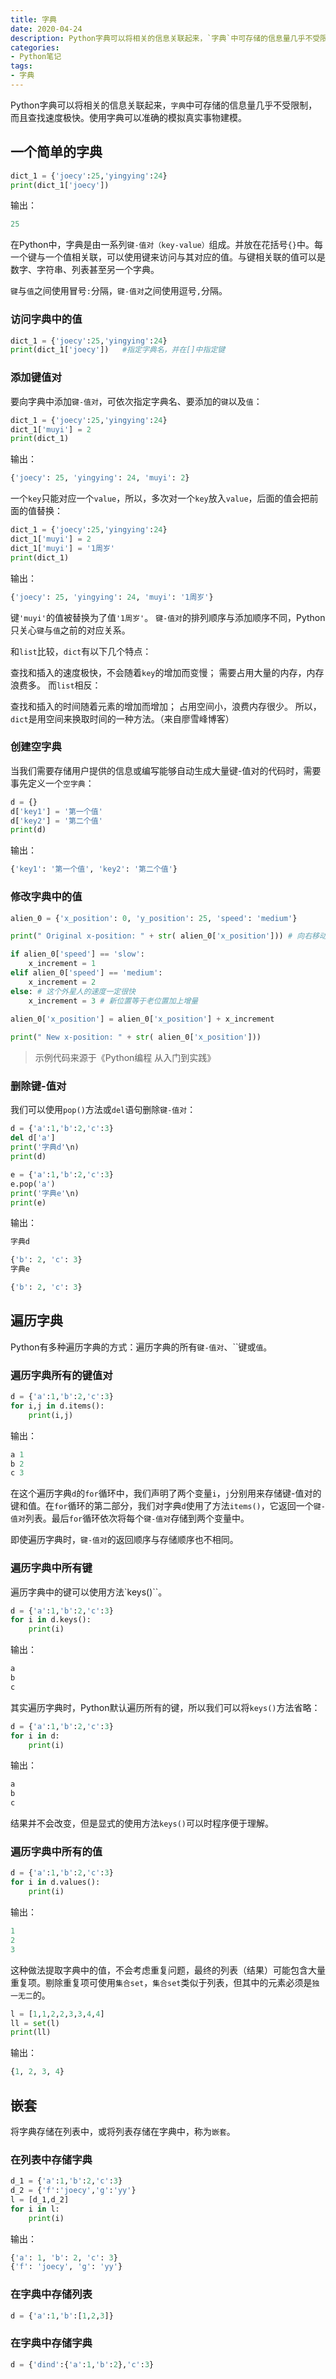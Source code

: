 ```yaml
---
title: 字典
date: 2020-04-24
description: Python字典可以将相关的信息关联起来，`字典`中可存储的信息量几乎不受限制，而且查找速度极快。使用字典可以准确的模拟真实事物建模。
categories:
- Python笔记
tags:
- 字典
---
```

Python字典可以将相关的信息关联起来，`字典`中可存储的信息量几乎不受限制，而且查找速度极快。使用字典可以准确的模拟真实事物建模。
## 一个简单的字典
```python
dict_1 = {'joecy':25,'yingying':24}
print(dict_1['joecy'])
```
输出：
```python
25
```
在Python中，字典是由一系列`键-值对（key-value）`组成。并放在花括号`{}`中。每一个键与一个值相关联，可以使用键来访问与其对应的值。与键相关联的值可以是数字、字符串、列表甚至另一个字典。

`键`与`值`之间使用冒号`:`分隔，`键-值对`之间使用逗号`,`分隔。

### 访问字典中的值
```python
dict_1 = {'joecy':25,'yingying':24}
print(dict_1['joecy'])   #指定字典名，并在[]中指定键
```
### 添加键值对
要向字典中添加`键-值对`，可依次指定字典名、要添加的`键`以及`值`：

```python
dict_1 = {'joecy':25,'yingying':24}
dict_1['muyi'] = 2
print(dict_1)
```
输出：
```python
{'joecy': 25, 'yingying': 24, 'muyi': 2}
```
一个`key`只能对应一个`value`，所以，多次对一个`key`放入`value`，后面的值会把前面的值替换：
```python
dict_1 = {'joecy':25,'yingying':24}
dict_1['muyi'] = 2
dict_1['muyi'] = '1周岁'
print(dict_1)
```
输出：
```python
{'joecy': 25, 'yingying': 24, 'muyi': '1周岁'}
```
键`'muyi'`的值被替换为了值`'1周岁'`。
`键-值对`的排列顺序与添加顺序不同，Python只关心`键`与`值`之前的对应关系。

和`list`比较，`dict`有以下几个特点：

查找和插入的速度极快，不会随着`key`的增加而变慢；
需要占用大量的内存，内存浪费多。
而`list`相反：

查找和插入的时间随着元素的增加而增加；
占用空间小，浪费内存很少。
所以，`dict`是用空间来换取时间的一种方法。（来自廖雪峰博客）

### 创建空字典
当我们需要存储用户提供的信息或编写能够自动生成大量键-值对的代码时，需要事先定义一个`空字典`：
```python
d = {}
d['key1'] = '第一个值'
d['key2'] = '第二个值'
print(d)
```
输出：
```python
{'key1': '第一个值', 'key2': '第二个值'}
```

### 修改字典中的值
```python
alien_0 = {'x_position': 0, 'y_position': 25, 'speed': 'medium'} 

print(" Original x-position: " + str( alien_0['x_position'])) # 向右移动外星人 # 据外星人当前速度决定将其移动多远 

if alien_0['speed'] == 'slow': 
	x_increment = 1 
elif alien_0['speed'] == 'medium': 
	x_increment = 2 
else: # 这个外星人的速度一定很快 
	x_increment = 3 # 新位置等于老位置加上增量 
	
alien_0['x_position'] = alien_0['x_position'] + x_increment 

print(" New x-position: " + str( alien_0['x_position']))
```
> 示例代码来源于《Python编程 从入门到实践》

### 删除键-值对
我们可以使用`pop()`方法或`del`语句删除`键-值对`：
```python
d = {'a':1,'b':2,'c':3}
del d['a']
print('字典d'\n)
print(d)

e = {'a':1,'b':2,'c':3}
e.pop('a')
print('字典e'\n)
print(e)
```
输出：
```python
字典d

{'b': 2, 'c': 3}
字典e

{'b': 2, 'c': 3}
```

## 遍历字典
Python有多种遍历字典的方式：遍历字典的所有`键-值对`、``键或`值`。
### 遍历字典所有的键值对
```python
d = {'a':1,'b':2,'c':3}
for i,j in d.items():
	print(i,j)
```
输出：
```python
a 1
b 2
c 3
```
在这个遍历字典`d`的`for`循环中，我们声明了两个变量`i`，`j`分别用来存储键-值对的键和值。在`for`循环的第二部分，我们对字典`d`使用了方法`items()`，它返回一个`键-值对`列表。最后`for`循环依次将每个`键-值对`存储到两个变量中。

即使遍历字典时，`键-值对`的返回顺序与存储顺序也不相同。

### 遍历字典中所有键
遍历字典中的键可以使用方法`keys()``。
```python
d = {'a':1,'b':2,'c':3}
for i in d.keys():
	print(i)
```
输出：
```python
a
b
c
```
其实遍历字典时，Python默认遍历所有的键，所以我们可以将`keys()`方法省略：
```python
d = {'a':1,'b':2,'c':3}
for i in d:
	print(i)
```
输出：
```python
a
b
c
```
结果并不会改变，但是显式的使用方法`keys()`可以时程序便于理解。

### 遍历字典中所有的值
```python
d = {'a':1,'b':2,'c':3}
for i in d.values():
	print(i)
```
输出：
```python
1
2
3
```
这种做法提取字典中的值，不会考虑重复问题，最终的列表（结果）可能包含大量重复项。剔除重复项可使用`集合set`，`集合set`类似于列表，但其中的元素必须是`独一无二`的。

```python
l = [1,1,2,2,3,3,4,4]
ll = set(l)
print(ll)
```
输出：
```python
{1, 2, 3, 4}
```
## 嵌套
将字典存储在列表中，或将列表存储在字典中，称为`嵌套`。

### 在列表中存储字典
```python
d_1 = {'a':1,'b':2,'c':3}
d_2 = {'f':'joecy','g':'yy'}
l = [d_1,d_2]
for i in l:
    print(i)
```
输出：
```python
{'a': 1, 'b': 2, 'c': 3}
{'f': 'joecy', 'g': 'yy'}
```
### 在字典中存储列表

```python
d = {'a':1,'b':[1,2,3]}
```
### 在字典中存储字典
```python
d = {'dind':{'a':1,'b':2},'c':3}
```
